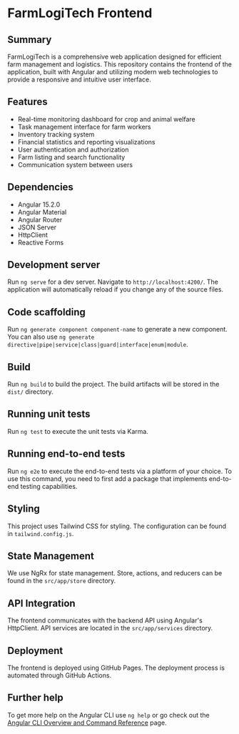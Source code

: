 # FarmLogiTech Frontend

## Summary
FarmLogiTech is a comprehensive web application designed for efficient farm management and logistics. This repository contains the frontend of the application, built with Angular and utilizing modern web technologies to provide a responsive and intuitive user interface.

## Features
* Real-time monitoring dashboard for crop and animal welfare
* Task management interface for farm workers
* Inventory tracking system
* Financial statistics and reporting visualizations
* User authentication and authorization
* Farm listing and search functionality
* Communication system between users

## Dependencies
* Angular 15.2.0
* Angular Material
* Angular Router
* JSON Server
* HttpClient
* Reactive Forms

## Development server
Run `ng serve` for a dev server. Navigate to `http://localhost:4200/`. The application will automatically reload if you change any of the source files.

## Code scaffolding
Run `ng generate component component-name` to generate a new component. You can also use `ng generate directive|pipe|service|class|guard|interface|enum|module`.

## Build
Run `ng build` to build the project. The build artifacts will be stored in the `dist/` directory.

## Running unit tests
Run `ng test` to execute the unit tests via Karma.

## Running end-to-end tests
Run `ng e2e` to execute the end-to-end tests via a platform of your choice. To use this command, you need to first add a package that implements end-to-end testing capabilities.

## Styling
This project uses Tailwind CSS for styling. The configuration can be found in `tailwind.config.js`.

## State Management
We use NgRx for state management. Store, actions, and reducers can be found in the `src/app/store` directory.

## API Integration
The frontend communicates with the backend API using Angular's HttpClient. API services are located in the `src/app/services` directory.

## Deployment
The frontend is deployed using GitHub Pages. The deployment process is automated through GitHub Actions.

## Further help
To get more help on the Angular CLI use `ng help` or go check out the [Angular CLI Overview and Command Reference](https://angular.io/cli) page.

